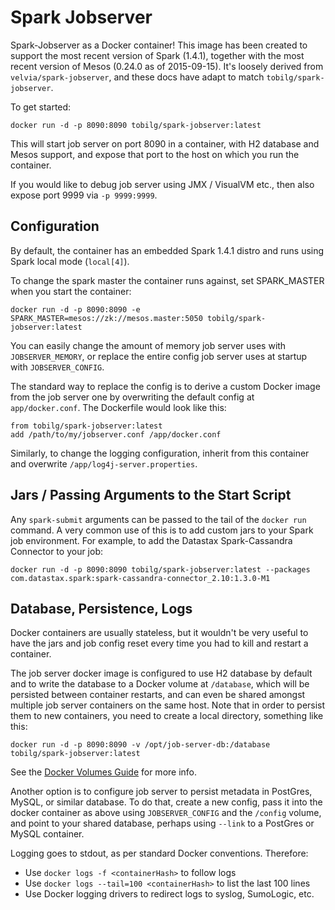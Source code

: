 # Spark Jobserver

Spark-Jobserver as a Docker container! This image has been created to support the most recent version of Spark (1.4.1), together with the most recent version of Mesos (0.24.0 as of 2015-09-15).
It's loosely derived from `velvia/spark-jobserver`, and these docs have adapt to match `tobilg/spark-jobserver`.

To get started:

    docker run -d -p 8090:8090 tobilg/spark-jobserver:latest

This will start job server on port 8090 in a container, with H2 database and Mesos support, and expose that port to the host on which you run the container.

If you would like to debug job server using JMX / VisualVM etc., then also expose port 9999 via `-p 9999:9999`.

## Configuration

By default, the container has an embedded Spark 1.4.1 distro and runs using Spark local mode (`local[4]`).

To change the spark master the container runs against, set SPARK_MASTER when you start the container:

    docker run -d -p 8090:8090 -e SPARK_MASTER=mesos://zk://mesos.master:5050 tobilg/spark-jobserver:latest

You can easily change the amount of memory job server uses with `JOBSERVER_MEMORY`, or replace the entire config job server uses at startup with `JOBSERVER_CONFIG`.

The standard way to replace the config is to derive a custom Docker image from the job server one by overwriting the default config at `app/docker.conf`.  The Dockerfile would look like this:

    from tobilg/spark-jobserver:latest
    add /path/to/my/jobserver.conf /app/docker.conf

Similarly, to change the logging configuration, inherit from this container and overwrite `/app/log4j-server.properties`.

## Jars / Passing Arguments to the Start Script

Any `spark-submit` arguments can be passed to the tail of the `docker run` command.  A very common use of this is to add custom jars to your Spark job environment.  For example, to add the Datastax Spark-Cassandra Connector to your job:

    docker run -d -p 8090:8090 tobilg/spark-jobserver:latest --packages com.datastax.spark:spark-cassandra-connector_2.10:1.3.0-M1

## Database, Persistence, Logs

Docker containers are usually stateless, but it wouldn't be very useful to have the jars and job config reset every time you had to kill and restart a container.

The job server docker image is configured to use H2 database by default and to write the database to a Docker volume at `/database`, which will be persisted between container restarts, and can even be shared amongst multiple job server containers on the same host. Note that in order to persist them to new containers, you need to create a local directory, something like this:

    docker run -d -p 8090:8090 -v /opt/job-server-db:/database tobilg/spark-jobserver:latest

See the [Docker Volumes Guide](http://docs-stage.docker.com/userguide/dockervolumes/#volume) for more info.

Another option is to configure job server to persist metadata in PostGres, MySQL, or similar database.  To do that, create a new config, pass it into the docker container as above using `JOBSERVER_CONFIG` and the `/config` volume, and point to your shared database, perhaps using `--link` to a PostGres or MySQL container.

Logging goes to stdout, as per standard Docker conventions.  Therefore:

* Use `docker logs -f <containerHash>` to follow logs
* Use `docker logs --tail=100 <containerHash>` to list the last 100 lines
* Use Docker logging drivers to redirect logs to syslog, SumoLogic, etc.
